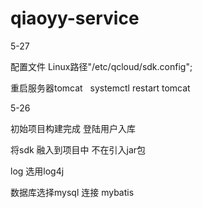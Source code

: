 # qiaoyy-service

5-27

配置文件 Linux路径"/etc/qcloud/sdk.config";

重启服务器tomcat      systemctl restart tomcat

5-26 

初始项目构建完成
登陆用户入库

将sdk 融入到项目中 不在引入jar包

log 选用log4j  

数据库选择mysql 连接 mybatis

